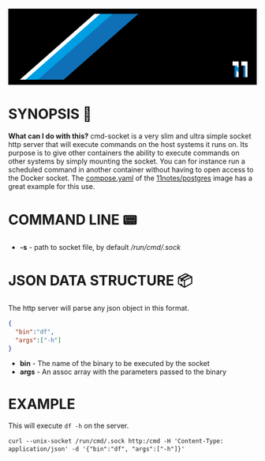 ![banner](https://github.com/11notes/defaults/blob/main/static/img/banner.png?raw=true)

# SYNOPSIS 📖
**What can I do with this?** cmd-socket is a very slim and ultra simple socket http server that will execute commands on the host systems it runs on. Its purpose is to give other containers the ability to execute commands on other systems by simply mounting the socket. You can for instance run a scheduled command in another container without having to open access to the Docker socket. The [compose.yaml](https://github.com/11notes/docker-postgres/blob/master/compose.yaml) of the [11notes/postgres](https://github.com/11notes/docker-postgres) image has a great example for this use.


# COMMAND LINE 📟
* **-s** - path to socket file, by default */run/cmd/.sock*

# JSON DATA STRUCTURE 📦
The http server will parse any json object in this format.
```json
{
  "bin":"df",
  "args":["-h"]
}
```
* **bin** - The name of the binary to be executed by the socket
* **args** - An assoc array with the parameters passed to the binary

# EXAMPLE
This will execute ```df -h``` on the server.
```shell
curl --unix-socket /run/cmd/.sock http:/cmd -H 'Content-Type: application/json' -d '{"bin":"df", "args":["-h"]}'
```